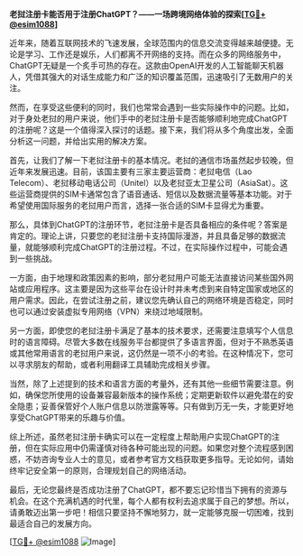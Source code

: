 **老挝注册卡能否用于注册ChatGPT？——一场跨境网络体验的探索[[TG💪+ @esim1088](https://t.me/s/esim1088)]**

近年来，随着互联网技术的飞速发展，全球范围内的信息交流变得越来越便捷。无论是学习、工作还是娱乐，人们都离不开网络的支持。而在众多的网络服务中，ChatGPT无疑是一个炙手可热的存在。这款由OpenAI开发的人工智能聊天机器人，凭借其强大的对话生成能力和广泛的知识覆盖范围，迅速吸引了无数用户的关注。

然而，在享受这些便利的同时，我们也常常会遇到一些实际操作中的问题。比如，对于身处老挝的用户来说，他们手中的老挝注册卡是否能够顺利地完成ChatGPT的注册呢？这是一个值得深入探讨的话题。接下来，我们将从多个角度出发，全面分析这一问题，并给出实用的解决方案。

首先，让我们了解一下老挝注册卡的基本情况。老挝的通信市场虽然起步较晚，但近年来发展迅速。目前，该国主要有三家主要运营商：老挝电信（Lao Telecom）、老挝移动电话公司（Unitel）以及老挝亚太卫星公司（AsiaSat）。这些运营商提供的SIM卡通常包含了语音通话、短信以及数据流量等基本功能。对于希望使用国际服务的老挝用户而言，选择一张合适的SIM卡显得尤为重要。

那么，具体到ChatGPT的注册环节，老挝注册卡是否具备相应的条件呢？答案是肯定的。理论上讲，只要您的老挝注册卡支持国际漫游，并且具备足够的数据流量，就能够顺利完成ChatGPT的注册过程。不过，在实际操作过程中，可能会遇到一些挑战。

一方面，由于地理和政策因素的影响，部分老挝用户可能无法直接访问某些国外网站或应用程序。这主要是因为这些平台在设计时并未考虑到来自特定国家或地区的用户需求。因此，在尝试注册之前，建议您先确认自己的网络环境是否稳定，同时也可以通过安装虚拟专用网络（VPN）来绕过地域限制。

另一方面，即使您的老挝注册卡满足了基本的技术要求，还需要注意填写个人信息时的语言障碍。尽管大多数在线服务平台都提供了多语言界面，但对于不熟悉英语或其他常用语言的老挝用户来说，这仍然是一项不小的考验。在这种情况下，您可以寻求朋友的帮助，或者利用翻译工具辅助完成相关步骤。

当然，除了上述提到的技术和语言方面的考量外，还有其他一些细节需要注意。例如，确保您所使用的设备兼容最新版本的操作系统；定期更新软件以避免潜在的安全隐患；妥善保管好个人账户信息以防泄露等等。只有做到万无一失，才能更好地享受ChatGPT带来的乐趣与价值。

综上所述，虽然老挝注册卡确实可以在一定程度上帮助用户实现ChatGPT的注册，但在实际应用中仍需谨慎对待各种可能出现的问题。如果您对整个流程感到困惑，不妨咨询专业人士的意见，或者参考官方文档获取更多指导。无论如何，请始终牢记安全第一的原则，合理规划自己的网络活动。

最后，无论您最终是否成功注册了ChatGPT，都不要忘记珍惜当下拥有的资源与机会。在这个充满机遇的时代里，每个人都有权利去追求属于自己的梦想。所以，请勇敢迈出第一步吧！相信只要坚持不懈地努力，就一定能够克服一切困难，找到最适合自己的发展方向。

[[TG💪+ @esim1088](https://t.me/s/esim1088) ![Image](https://i.postimg.cc/4NQfJmqS/Snipaste-2025-05-13-00-14-12.png)]